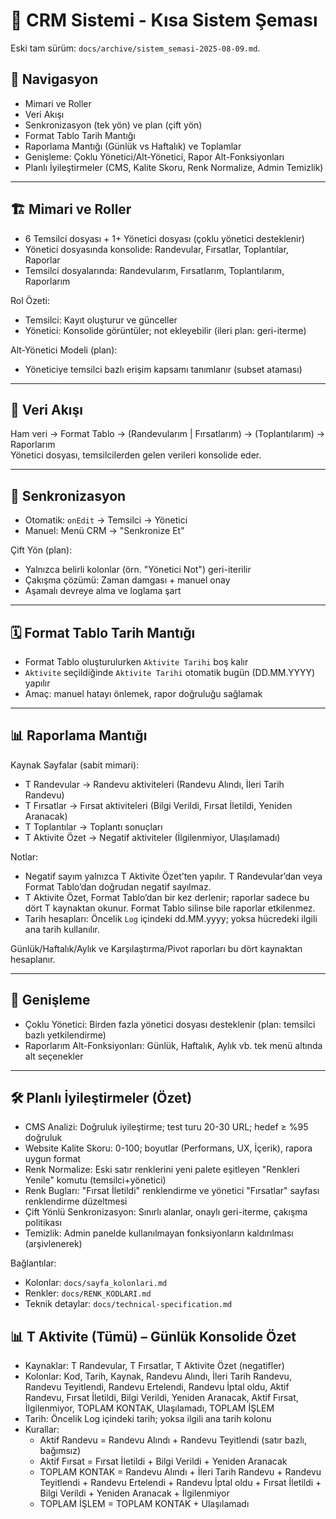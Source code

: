 # 🏢 CRM Sistemi - Kısa Sistem Şeması

Eski tam sürüm: `docs/archive/sistem_semasi-2025-08-09.md`.

## 🧭 Navigasyon
- Mimari ve Roller
- Veri Akışı
- Senkronizasyon (tek yön) ve plan (çift yön)
- Format Tablo Tarih Mantığı
- Raporlama Mantığı (Günlük vs Haftalık) ve Toplamlar
- Genişleme: Çoklu Yönetici/Alt-Yönetici, Rapor Alt-Fonksiyonları
- Planlı İyileştirmeler (CMS, Kalite Skoru, Renk Normalize, Admin Temizlik)

---

## 🏗️ Mimari ve Roller
- 6 Temsilci dosyası + 1+ Yönetici dosyası (çoklu yönetici desteklenir)
- Yönetici dosyasında konsolide: Randevular, Fırsatlar, Toplantılar, Raporlar
- Temsilci dosyalarında: Randevularım, Fırsatlarım, Toplantılarım, Raporlarım

Rol Özeti:  
- Temsilci: Kayıt oluşturur ve günceller  
- Yönetici: Konsolide görüntüler; not ekleyebilir (ileri plan: geri-iterme)

Alt-Yönetici Modeli (plan):  
- Yöneticiye temsilci bazlı erişim kapsamı tanımlanır (subset ataması)

---

## 🔄 Veri Akışı
Ham veri → Format Tablo → (Randevularım | Fırsatlarım) → (Toplantılarım) → Raporlarım  
Yönetici dosyası, temsilcilerden gelen verileri konsolide eder.

---

## 🔗 Senkronizasyon
- Otomatik: `onEdit` → Temsilci → Yönetici
- Manuel: Menü CRM → "Senkronize Et"

Çift Yön (plan):  
- Yalnızca belirli kolonlar (örn. "Yönetici Not") geri-iterilir  
- Çakışma çözümü: Zaman damgası + manuel onay  
- Aşamalı devreye alma ve loglama şart

---

## 🗓️ Format Tablo Tarih Mantığı
- Format Tablo oluşturulurken `Aktivite Tarihi` boş kalır
- `Aktivite` seçildiğinde `Aktivite Tarihi` otomatik bugün (DD.MM.YYYY) yapılır
- Amaç: manuel hatayı önlemek, rapor doğruluğu sağlamak

---

## 📊 Raporlama Mantığı

Kaynak Sayfalar (sabit mimari):  
- T Randevular → Randevu aktiviteleri (Randevu Alındı, İleri Tarih Randevu)  
- T Fırsatlar → Fırsat aktiviteleri (Bilgi Verildi, Fırsat İletildi, Yeniden Aranacak)  
- T Toplantılar → Toplantı sonuçları  
- T Aktivite Özet → Negatif aktiviteler (İlgilenmiyor, Ulaşılamadı)

Notlar:  
- Negatif sayım yalnızca T Aktivite Özet’ten yapılır. T Randevular’dan veya Format Tablo’dan doğrudan negatif sayılmaz.  
- T Aktivite Özet, Format Tablo’dan bir kez derlenir; raporlar sadece bu dört T kaynaktan okunur. Format Tablo silinse bile raporlar etkilenmez.  
- Tarih hesapları: Öncelik `Log` içindeki dd.MM.yyyy; yoksa hücredeki ilgili ana tarih kullanılır.

Günlük/Haftalık/Aylık ve Karşılaştırma/Pivot raporları bu dört kaynaktan hesaplanır.

---

## 🧩 Genişleme
- Çoklu Yönetici: Birden fazla yönetici dosyası desteklenir (plan: temsilci bazlı yetkilendirme)
- Raporlarım Alt-Fonksiyonları: Günlük, Haftalık, Aylık vb. tek menü altında alt seçenekler

---

## 🛠️ Planlı İyileştirmeler (Özet)
- CMS Analizi: Doğruluk iyileştirme; test turu 20-30 URL; hedef ≥ %95 doğruluk  
- Website Kalite Skoru: 0-100; boyutlar (Performans, UX, İçerik), rapora uygun format  
- Renk Normalize: Eski satır renklerini yeni palete eşitleyen "Renkleri Yenile" komutu (temsilci+yönetici)  
- Renk Bugları: "Fırsat İletildi" renklendirme ve yönetici "Fırsatlar" sayfası renklendirme düzeltmesi  
- Çift Yönlü Senkronizasyon: Sınırlı alanlar, onaylı geri-iterme, çakışma politikası  
- Temizlik: Admin panelde kullanılmayan fonksiyonların kaldırılması (arşivlenerek)

Bağlantılar:  
- Kolonlar: `docs/sayfa_kolonlari.md`  
- Renkler: `docs/RENK_KODLARI.md`  
- Teknik detaylar: `docs/technical-specification.md` 

## 📊 T Aktivite (Tümü) – Günlük Konsolide Özet
- Kaynaklar: T Randevular, T Fırsatlar, T Aktivite Özet (negatifler)
- Kolonlar: Kod, Tarih, Kaynak, Randevu Alındı, İleri Tarih Randevu, Randevu Teyitlendi, Randevu Ertelendi, Randevu İptal oldu, Aktif Randevu, Fırsat İletildi, Bilgi Verildi, Yeniden Aranacak, Aktif Fırsat, İlgilenmiyor, TOPLAM KONTAK, Ulaşılamadı, TOPLAM İŞLEM
- Tarih: Öncelik Log içindeki tarih; yoksa ilgili ana tarih kolonu
- Kurallar:
  - Aktif Randevu = Randevu Alındı + Randevu Teyitlendi (satır bazlı, bağımsız)
  - Aktif Fırsat = Fırsat İletildi + Bilgi Verildi + Yeniden Aranacak
  - TOPLAM KONTAK = Randevu Alındı + İleri Tarih Randevu + Randevu Teyitlendi + Randevu Ertelendi + Randevu İptal oldu + Fırsat İletildi + Bilgi Verildi + Yeniden Aranacak + İlgilenmiyor
  - TOPLAM İŞLEM = TOPLAM KONTAK + Ulaşılamadı 